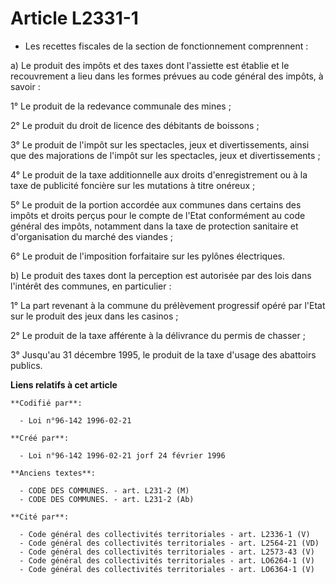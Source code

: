 # Article L2331-1

- Les recettes fiscales de la section de fonctionnement comprennent :

a) Le produit des impôts et des taxes dont l'assiette est établie et le recouvrement a lieu dans les formes prévues au code
général des impôts, à savoir :

1° Le produit de la redevance communale des mines ;

2° Le produit du droit de licence des débitants de boissons ;

3° Le produit de l'impôt sur les spectacles, jeux et divertissements, ainsi que des majorations de l'impôt sur les
spectacles, jeux et divertissements ;

4° Le produit de la taxe additionnelle aux droits d'enregistrement ou à la taxe de publicité foncière sur les mutations à
titre onéreux ;

5° Le produit de la portion accordée aux communes dans certains des impôts et droits perçus pour le compte de l'Etat
conformément au code général des impôts, notamment dans la taxe de protection sanitaire et d'organisation du marché des
viandes ;

6° Le produit de l'imposition forfaitaire sur les pylônes électriques.

b) Le produit des taxes dont la perception est autorisée par des lois dans l'intérêt des communes, en particulier :

1° La part revenant à la commune du prélèvement progressif opéré par l'Etat sur le produit des jeux dans les casinos ;

2° Le produit de la taxe afférente à la délivrance du permis de chasser ;

3° Jusqu'au 31 décembre 1995, le produit de la taxe d'usage des abattoirs publics.

**Liens relatifs à cet article**

	**Codifié par**:

	  - Loi n°96-142 1996-02-21

	**Créé par**:

	  - Loi n°96-142 1996-02-21 jorf 24 février 1996

	**Anciens textes**:

	  - CODE DES COMMUNES. - art. L231-2 (M)
	  - CODE DES COMMUNES. - art. L231-2 (Ab)

	**Cité par**:

	  - Code général des collectivités territoriales - art. L2336-1 (V)
	  - Code général des collectivités territoriales - art. L2564-21 (VD)
	  - Code général des collectivités territoriales - art. L2573-43 (V)
	  - Code général des collectivités territoriales - art. LO6264-1 (V)
	  - Code général des collectivités territoriales - art. LO6364-1 (V)
